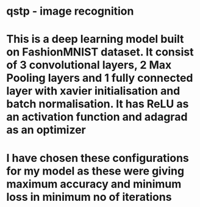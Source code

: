 # qstp - image recognition 

# This is a deep learning model built on FashionMNIST dataset. It consist of 3 convolutional layers, 2 Max Pooling layers and 1 fully connected layer with xavier initialisation and batch normalisation. It has ReLU as an activation function and adagrad as an optimizer

# I have chosen these configurations for my model as these were giving maximum accuracy and minimum loss in minimum no of iterations 
